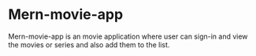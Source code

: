 # Mern-movie-app
Mern-movie-app is an movie application where user can sign-in and view the movies or series and also add them to the list.
